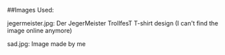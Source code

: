 ##Images Used:

jegermeister.jpg: Der JegerMeister TrollfesT T-shirt design (I can't find the image online anymore)

sad.jpg: Image made by me
